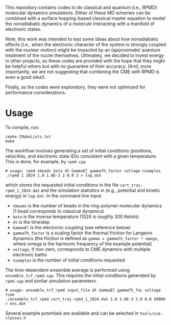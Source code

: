 This repository contains codes to do classical and quantum (i.e., RPMD) molecular dynamics simulations. Either of these MD schemes can be combined with a surface hopping-based classical master equation to model the nonadiabatic dynamics of a molecule interacting with a manifold of electronic states.

Note, this work was intended to test some ideas about how nonadiabatic effects (i.e., when the electronic character of the system is strongly coupled with the nuclear motion) might be impacted by an (approximate) quantum treatment of the nuclei themselves. Ultimately, we decided to invest energy in other projects, so these codes are provided with the hope that they might be helpful others but with no guarantee of their accuracy. (And, more importantly, we are not suggesting that combining the CME with RPMD is even a good idea!).

Finally, as the codes were exploratory, they were not optimized for performance considerations.

# Usage
To compile, run:
```
cmake CMakeLists.txt
make
```

The workflow involves generating a set of initial conditions (positions, velocities, and electronic state IDs) consistent with a given temperature. This is done, for example, by `rpmd.cpp`

```
# usage: rpmd nbeads beta dt GammaEl gammaTh_factor voltage nsamples
./rpmd 1 1024 1.0 1.0E-3 2 0.0 2 > log.dat
```

which stores the requested initial conditions in the file `cart_traj-rpmd_1_1024.dat` and the simulation statistics in (e.g., potential and kinetic energy) in `log.dat`. In the command line input:
- `nbeads` is the number of beads in the ring-polymer molecular dynamics (1 bead corresponds to classical dynamics)
- `beta` is the inverse temperature (1024 is roughly 300 Kelvin)
- `dt` is the timestep
- `GammaEl` is the electronic coupling (see reference below)
- `gammaTh_factor` is a scaling factor the thermal friction for Langevin dynamics (the friction is defined as `gamma = gammaTh_factor * omega`, where omega is the harmonic frequency of the example potential)
- `voltage`, if non-zero, corresponds to CME dynamics with multiple electronic baths
- `nsamples` is the number of initial conditions requested

The time-dependent ensemble average is performed using `ensemble_tcf_rpmd.cpp`. This requires the initial conditions generated by `rpmd.cpp` and similar simulation parameters.

```
# usage: ensemble_tcf_rpmd input_file dt GammaEl gammaTh_fac voltage time
./ensemble_tcf_rpmd cart_traj-rpmd_1_1024.dat 1.0 1.0E-3 2.0 0.0 50000 > ens.dat
```

Several example potentials are available and can be selected in `tools/sim-classes.h`
